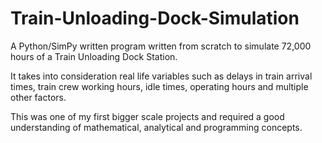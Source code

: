 # Train-Unloading-Dock-Simulation

A Python/SimPy written program written from scratch to simulate 72,000 hours of a Train Unloading Dock Station.  

It takes into consideration real life variables such as delays in train arrival times, train crew working hours, idle times, operating hours and multiple other factors.    

This was one of my first bigger scale projects and required a good understanding of mathematical, analytical and programming concepts.  


